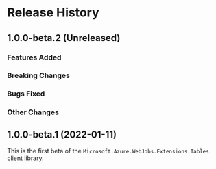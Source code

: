 # Release History

## 1.0.0-beta.2 (Unreleased)

### Features Added

### Breaking Changes

### Bugs Fixed

### Other Changes

## 1.0.0-beta.1 (2022-01-11)

This is the first beta of the `Microsoft.Azure.WebJobs.Extensions.Tables` client library.
